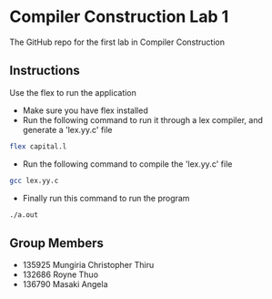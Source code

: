 
# Compiler Construction Lab 1

The GitHub repo for the first lab in Compiler Construction

## Instructions

Use the flex to run the application

- Make sure you have flex installed
- Run the following command to run it through a lex compiler, and generate a 'lex.yy.c' file
```bash
flex capital.l
```
- Run the following command to compile the 'lex.yy.c' file
```bash
gcc lex.yy.c
```
- Finally run this command to run the program
```bash
./a.out
```

## Group Members
 - 135925 Mungiria Christopher Thiru
 - 132686 Royne Thuo
 - 136790 Masaki Angela
